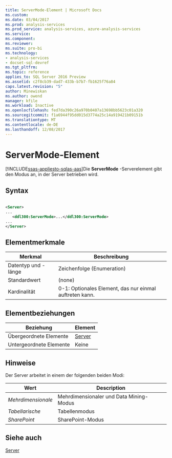 ```yaml
---
title: ServerMode-Element | Microsoft Docs
ms.custom: 
ms.date: 03/04/2017
ms.prod: analysis-services
ms.prod_service: analysis-services, azure-analysis-services
ms.service: 
ms.component: 
ms.reviewer: 
ms.suite: pro-bi
ms.technology:
- analysis-services
- docset-sql-devref
ms.tgt_pltfrm: 
ms.topic: reference
applies_to: SQL Server 2016 Preview
ms.assetid: c2f8cb39-dad7-433b-b7b7-fb1625f76a84
caps.latest.revision: "5"
author: Minewiskan
ms.author: owend
manager: kfile
ms.workload: Inactive
ms.openlocfilehash: fed7da390c26a970b0407a13698bb5623c01a320
ms.sourcegitcommit: f1a6944f95dd015d3774a25c14a919421b09151b
ms.translationtype: MT
ms.contentlocale: de-DE
ms.lasthandoff: 12/08/2017
---
```

# <a name="servermode-element"></a>ServerMode-Element
[!INCLUDE[ssas-appliesto-sqlas-aas](../../../includes/ssas-appliesto-sqlas-aas.md)]Die **ServerMode** -Serverelement gibt den Modus an, in der Server betrieben wird.  
  
## <a name="syntax"></a>Syntax  
  
```xml  
  
<Server>  
...  
   <ddl300:ServerMode>...</ddl300:ServerMode>  
...  
</Server>  
```  
  
## <a name="element-characteristics"></a>Elementmerkmale  
  
|Merkmal|Beschreibung|  
|--------------------|-----------------|  
|Datentyp und -länge|Zeichenfolge (Enumeration)|  
|Standardwert|(none)|  
|Kardinalität|0-1: Optionales Element, das nur einmal auftreten kann.|  
  
## <a name="element-relationships"></a>Elementbeziehungen  
  
|Beziehung|Element|  
|------------------|-------------|  
|Übergeordnete Elemente|[Server](../../../analysis-services/scripting/objects/server-element-assl.md)|  
|Untergeordnete Elemente|Keine|  
  
## <a name="remarks"></a>Hinweise  
 Der Server arbeitet in einem der folgenden beiden Modi:  
  
|Wert|Description|  
|-----------|-----------------|  
|*Mehrdimensionale*|Mehrdimensionaler und Data Mining-Modus|  
|*Tabellarische*|Tabellenmodus|  
|*SharePoint*|SharePoint-Modus|  
  
## <a name="see-also"></a>Siehe auch  
 [Server](../../../analysis-services/scripting/objects/server-element-assl.md)  
  
  
